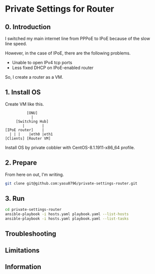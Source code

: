 # Private Settings for Router

## 0. Introduction

I switched my main internet line from PPPoE to IPoE because of the slow line speed.

However, in the case of IPoE, there are the following problems.

- Unable to open IPv4 tcp ports
- Less fixed DHCP on IPoE-enabled router

So, I create a router as a VM.

## 1. Install OS

Create VM like this.

```
          [ONU]
            |
     [Switching Hub]
        |        |
[IPoE router]    |
  | | |    |eth0 |eth1
[Clients] [Router VM]
```

Install OS by private cobbler with CentOS-8.1.1911-x86_64 profile.

## 2. Prepare

From here on out, I'm writing.


```bash
git clone git@github.com:yasu0796/private-settings-router.git
```

## 3. Run

```bash
cd private-settings-router
ansible-playbook -i hosts.yaml playbook.yaml --list-hosts
ansible-playbook -i hosts.yaml playbook.yaml --list-tasks
```

## Troubleshooting

## Limitations

## Information
